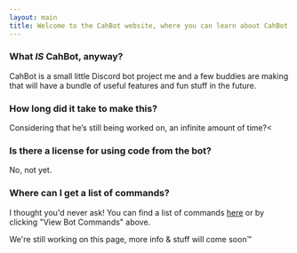 ```yaml
---
layout: main
title: Welcome to the CahBot website, where you can learn about CahBot or something
---
```


### What *IS* CahBot, anyway?

CahBot is a small little Discord bot project me and a few buddies are making that will have a bundle of useful features and fun stuff in the future.

### How long did it take to make this?
Considering that he’s still being worked on, an infinite amount of time?<

### Is there a license for using code from the bot?
No, not yet.

### Where can I get a list of commands?
I thought you'd never ask! You can find a list of commands [here](commands) or by clicking "View Bot Commands" above.

We're still working on this page, more info & stuff will come soon™
